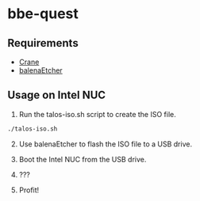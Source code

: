 # bbe-quest

## Requirements

- [Crane](https://github.com/google/go-containerregistry/blob/main/cmd/crane/README.md)
- [balenaEtcher](https://www.balena.io/etcher/)

## Usage on Intel NUC

1. Run the talos-iso.sh script to create the ISO file.

```bash
./talos-iso.sh
```

2. Use balenaEtcher to flash the ISO file to a USB drive.

3. Boot the Intel NUC from the USB drive.

4. ???

5. Profit!
